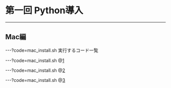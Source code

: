 # 第一回 Python導入

---

## Mac編

---?code=mac_install.sh
実行するコード一覧

---?code=mac_install.sh
@[1](これ以降の作業を実行するために必要です)

---?code=mac_install.sh
@[2](Homebrewというツールのダウンロード.Homebrewとは、色んなツールをダウンロードするためのツールで、これさえあれば大抵の機能は追加できる)

---?code=mac_install.sh
@[3](brewが入ってるかどうかの確認.brewのバージョンが表示される)